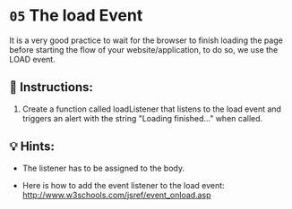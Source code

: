 # `05` The load Event
It is a very good practice to wait for the browser to finish loading the page before starting the flow of your website/application, to do so, we use the LOAD event.

## 📝 Instructions:
1. Create a function called loadListener that listens to the load event and triggers an alert with the string "Loading finished..." when called.
## 💡 Hints:
- The listener has to be assigned to the body.

- Here is how to add the event listener to the load event: http://www.w3schools.com/jsref/event_onload.asp